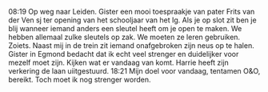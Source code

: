 08:19	Op weg naar Leiden. Gister een mooi toespraakje van pater Frits van der Ven sj ter opening van het schooljaar van het Ig. Als je op slot zit ben je blij wanneer iemand anders een sleutel heeft om je open te maken. We hebben allemaal zulke sleutels op zak. We moeten ze leren gebruiken. Zoiets. Naast mij in de trein zit iemand onafgebroken zijn neus op te halen. Gister in Egmond bedacht dat ik echt veel strenger en duidelijker voor mezelf moet zijn. Kijken wat er vandaag van komt. Harrie heeft zijn verkering de laan uiitgestuurd. 
18:21	Mijn doel voor vandaag, tentamen O&O, bereikt. Toch moet ik nog strenger worden.
